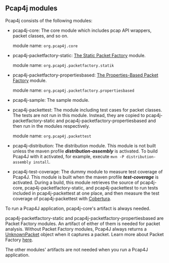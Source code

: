 Pcap4j modules
--------------

Pcap4j consists of the following modules:

* pcap4j-core: The core module which includes pcap API wrappers, packet classes, and so on.

  module name: `org.pcap4j.core`
* pcap4j-packetfactory-static: [The Static Packet Factory](/www/PacketFactory.md#static-packet-factory) module.

  module name: `org.pcap4j.packetfactory.statik`
* pcap4j-packetfactory-propertiesbased: [The Properties-Based Packet Factory](/www/PacketFactory.md#properties-based-packet-factory) module.

  module name: `org.pcap4j.packetfactory.propertiesbased`
* pcap4j-sample: The sample module.
* pcap4j-packettest: The module including test cases for packet classes.
  The tests are not run in this module. Instead, they are copied to pcap4j-packetfactory-static and
  pcap4j-packetfactory-propertiesbased and then run in the modules respectively.
  
  module name: `org.pcap4j.packettest`
* pcap4j-distribution: The distribution module.
  This module is not built unless the maven profile ***distribution-assembly*** is activated.
  To build Pcap4J with it activated, for example, execute `mvn -P distribution-assembly install`.
* pcap4j-test-coverage: The dummy module to measure test coverage of Pcap4J.
  This module is built when the maven profile ***test-coverage*** is activated.
  During a build, this module retrieves the source of pcap4j-core, pcap4j-packetfactory-static,
  and pcap4j-packettest to run tests included in pcap4j-packettest at one place, and then
  measure the test coverage of pcap4j-packettest with [Cobertura](http://www.mojohaus.org/cobertura-maven-plugin/).

To run a Pcap4J application, pcap4j-core's artifact is always needed.

pcap4j-packetfactory-static and pcap4j-packetfactory-propertiesbased are Packet Factory modules.
An artifact of either of them is needed for packet analysis. Without Packet Factory modules, Pcap4J always returns a [UnknownPacket](https://github.com/kaitoy/pcap4j/blob/v1/pcap4j-core/src/main/java/org/pcap4j/packet/UnknownPacket.java) object when it captures a packet.
Learn more about Packet Factory [here](https://github.com/kaitoy/pcap4j/blob/v1/www/PacketFactory.md).

The other modules' artifacts are not needed when you run a Pcap4J application.
